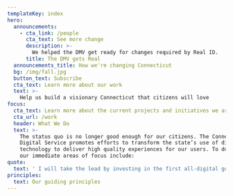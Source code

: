 ```yaml
---
templateKey: index
hero:
  announcements:
    - cta_link: /people
      cta_text: See more change
      description: >-
        We helped the DMV get ready for changes required by Real ID.
      title: The DMV gets Real
  announcements_title: How we're changing Connecticut
  bg: /img/fall.jpg
  button_text: Subscribe
  cta_text: Learn more about our work
  text: >-
    Help us build a visionary Connecticut that citizens will love
focus:
  cta_text: Learn more about the current projects and initiatives we are working on.
  cta_url: /work
  header: What We Do
  text: >-
    The status quo is no longer good enough for our citizens. The Connecticut
    Digital Service promotes efforts to transform the state’s use of digital
    technology to deliver high quality experiences for our users. To do this,
    our immediate areas of focus include:
quote:
  text: ' I will take the lead by investing in the first all-digital government, and reverse engineer every transaction from the taxpayer’s shoes. The entry point to Connecticut will be through its digital front door, a one-stop-shop for everything current and prospective citizens need from their government. We will be online, not in line. It won’t be done overnight, but let’s start today.'
principles:
  text: Our guiding principles
---
```


